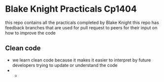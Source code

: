 # Blake Knight Practicals Cp1404
this repo contains all the practicals completed by Blake Knight
this repo has feedback branches that are used for pull request to peers for their input on how to improve the code
## Clean code
- we learn clean code because it makes it easier to interpret by future developers trying to update or understand the code
- -